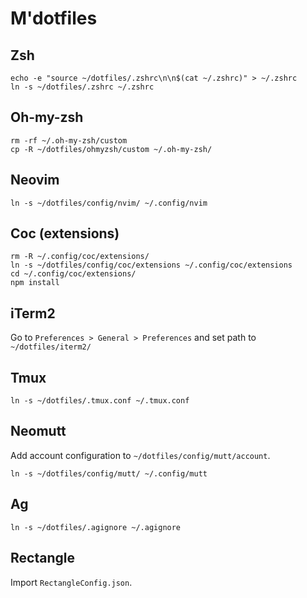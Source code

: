 # M'dotfiles

## Zsh

```
echo -e "source ~/dotfiles/.zshrc\n\n$(cat ~/.zshrc)" > ~/.zshrc
ln -s ~/dotfiles/.zshrc ~/.zshrc
```

## Oh-my-zsh

```
rm -rf ~/.oh-my-zsh/custom
cp -R ~/dotfiles/ohmyzsh/custom ~/.oh-my-zsh/
```

## Neovim

```
ln -s ~/dotfiles/config/nvim/ ~/.config/nvim
```

## Coc (extensions)

```
rm -R ~/.config/coc/extensions/
ln -s ~/dotfiles/config/coc/extensions ~/.config/coc/extensions
cd ~/.config/coc/extensions/
npm install
```

## iTerm2

Go to `Preferences > General > Preferences` and set path to `~/dotfiles/iterm2/`

## Tmux

```
ln -s ~/dotfiles/.tmux.conf ~/.tmux.conf
```

## Neomutt

Add account configuration to `~/dotfiles/config/mutt/account`.

```
ln -s ~/dotfiles/config/mutt/ ~/.config/mutt
```

## Ag

```
ln -s ~/dotfiles/.agignore ~/.agignore
```

## Rectangle

Import `RectangleConfig.json`.
